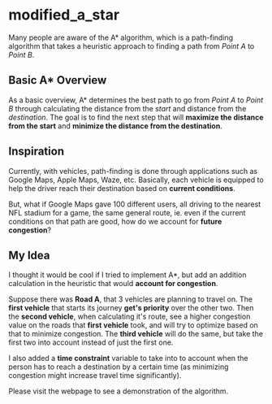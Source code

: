 # modified_a_star

Many people are aware of the A* algorithm, which is a path-finding algorithm that takes a heuristic approach to finding a path from *Point A* to *Point B*.

## Basic A* Overview
As a basic overview, A* determines the best path to go from *Point A* to *Point B* through calculating the distance from the *start* and distance from the *destination*. 
The goal is to find the next step that will **maximize the distance from the start** and **minimize the distance from the destination**. 

## Inspiration
Currently, with vehicles, path-finding is done through applications such as Google Maps, Apple Maps, Waze, etc. 
Basically, each vehicle is equipped to help the driver reach their destination based on **current conditions**.

But, what if Google Maps gave 100 different users, all driving to the nearest NFL stadium for a game, the same general route, ie. even if the current conditions on that path are good, how do we account for **future congestion**?

## My Idea
I thought it would be cool if I tried to implement A*, but add an addition calculation in the heuristic that would **account for congestion**.

Suppose there was **Road A**, that 3 vehicles are planning to travel on. 
The **first vehicle** that starts its journey **get's priority** over the other two.
Then the **second vehicle**, when calculating it's route, see a higher congestion value on the roads that **first vehicle** took, and will try to optimize based on that to minimize congestion.
The **third vehicle** will do the same, but take the first two into account instead of just the first one.

I also added a **time constraint** variable to take into to account when the person has to reach a destination by a certain time (as minimizing congestion might increase travel time significantly).

Please visit the webpage to see a demonstration of the algorithm.
